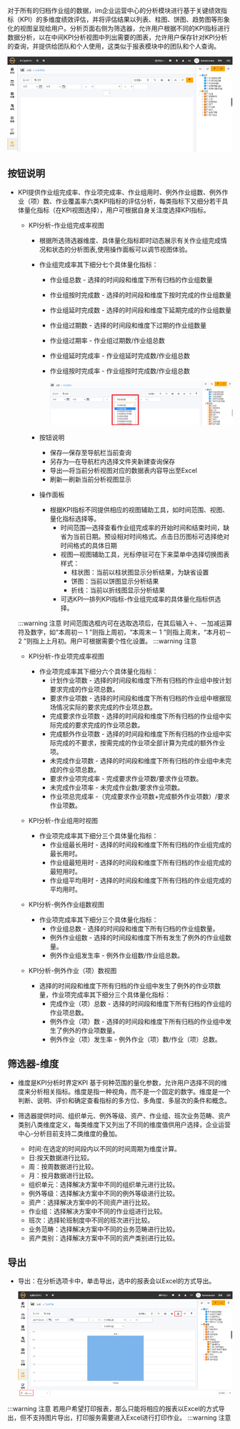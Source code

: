 
对于所有的归档作业组的数据，im企业运营中心的分析模块进行基于关键绩效指标（KPI）的多维度绩效评估，并将评估结果以列表、柱图、饼图、趋势图等形象化的视图呈现给用户。分析页面右侧为筛选器，允许用户根据不同的KPI指标进行数据分析，以在中间KPI分析视图中列出需要的图表，允许用户保存针对KPI分析的查询，并提供给团队和个人使用，这类似于报表模块中的团队和个人查询。

![web](/static/docimg/fenxi1.png)

## 按钮说明

* KPI提供作业组完成率、作业项完成率、作业组用时、例外作业组数、例外作业（项）数、作业覆盖率六类KPI指标的评估分析，每类指标下又细分若干具体量化指标（在KPI视图选择），用户可根据自身关注度选择KPI指标。

  * KPI分析-作业组完成率视图
    * 根据所选筛选器维度、具体量化指标即时动态展示有关作业组完成情况和状态的分析图表,使用操作面板可以调节视图体验。
    * 作业组完成率其下细分七个具体量化指标：
      * 作业组总数 - 选择的时间段和维度下所有归档的作业组数量
      * 作业组按时完成数 - 选择的时间段和维度下按时完成的作业组数量
      * 作业组延时完成数 - 选择的时间段和维度下延期完成的作业组数量
      * 作业组过期数 - 选择的时间段和维度下过期的作业组数量
      * 作业组过期率 - 作业组过期数/作业组总数
      * 作业组延时完成率 - 作业组延时完成数/作业组总数
      * 作业组按时完成率 - 作业组按时完成数/作业组总数

        ![web](/static/docimg/fenxi2.png)

    * 按钮说明
      * 保存—保存至导航栏当前查询
      * 另存为—在导航栏内选择文件夹新建查询保存
      * 导出—将当前分析视图对应的数据表内容导出至Excel
      * 刷新—刷新当前分析视图显示

    * 操作面板
      * 根据KPI指标不同提供相应的视图辅助工具，如时间范围、视图、量化指标选择等。
        * 时间范围—选择查看作业组完成率的开始时间和结束时间，缺省为当前日期。预设相对时间格式。点击日历图标可选择绝对时间格式的具体日期
        * 视图—视图辅助工具，光标停驻可在下来菜单中选择切换图表样式：
          * 柱状图：当前以柱状图显示分析结果，为缺省设置
          * 饼图：当前以饼图显示分析结果
          * 折线：当前以折线图显示分析结果
        * 可选KPI—排列KPI指标-作业组完成率的具体量化指标供选择。

  :::warning 注意
  时间范围选框内可在选取选项后，在其后输入＋、－加减运算符及数字，如“本周初－ 1 ”则指上周初，“本周末－ 1 ”则指上周末，“本月初－ 2 ”则指上上月初。用户可根据需要个性化设置。
  :::warning 注意

  * KPI分析-作业项完成率视图
    * 作业项完成率其下细分六个具体量化指标：
      * 计划作业项数 - 选择的时间段和维度下所有归档的作业组中按计划要求完成的作业项总数。
      * 要求作业项数 - 选择的时间段和维度下所有归档的作业组中根据现场情况实际的要求完成的作业项总数。
      * 完成要求作业项数 - 选择的时间段和维度下所有归档的作业组中实际完成的要求完成的作业项总数。
      * 完成额外作业项数 - 选择的时间段和维度下所有归档的作业组中实际完成的不要求，按需完成的作业项全部计算为完成的额外作业项。
      * 未完成作业项数 - 选择的时间段和维度下所有归档的作业组中未完成的作业项总数。
      * 要求作业项完成率 - 完成要求作业项数/要求作业项数。
      * 未完成作业项率 - 未完成作业数/要求作业项数。
      * 作业项总完成率 -（完成要求作业项数+完成额外作业项数）/要求作业项数。

  * KPI分析-作业组用时视图
    * 作业项完成率其下细分三个具体量化指标：
      * 作业组最长用时 - 选择的时间段和维度下所有归档的作业组完成的最长用时。
      * 作业组最短用时 - 选择的时间段和维度下所有归档的作业组完成的最短用时。
      * 作业组平均用时 - 选择的时间段和维度下所有归档的作业组完成的平均用时。

  * KPI分析-例外作业组数视图
    * 作业项完成率其下细分三个具体量化指标：
      * 作业组总数 - 选择的时间段和维度下所有归档的作业组数量。
      * 例外作业组数 - 选择的时间段和维度下所有发生了例外的作业组数量。
      * 例外作业组发生率 - 例外作业组数/作业组总数。
  
  * KPI分析-例外作业（项）数视图
    * 选择的时间段和维度下所有归档的作业组中发生了例外的作业项数量，作业项完成率其下细分三个具体量化指标：
      * 完成作业（项）总数 - 选择的时间段和维度下所有归档的作业组的作业项总数。
      * 例外作业（项）数 - 选择的时间段和维度下所有归档的作业组中发生了例外的作业项数量。
      * 例外作业（项）发生率 - 例外作业（项）数/作业（项）总数。

## 筛选器-维度

* 维度是KPI分析时界定KPI 基于何种范围的量化参数，允许用户选择不同的维度来分析相关指标。维度是指一种视角，而不是一个固定的数字。维度是一个判断、说明、评价和确定查看指标的多方位、多角度、多层次的条件和概念。

* 筛选器提供时间、组织单元、例外等级、资产、作业组、班次业务范畴、资产类别八类维度定义，每类维度下又列出了不同的维度值供用户选择，企业运营中心-分析目前支持二类维度的叠加。

  * 时间:在选定的时间段内以不同的时间周期为维度计算。
  * 日:按天数据进行比较。
  * 周：按周数据进行比较。
  * 月：按月数据进行比较。
  * 组织单元：选择解决方案中不同的组织单元进行比较。
  * 例外等级：选择解决方案中不同的例外等级进行比较。
  * 资产：选择解决方案中的不同资产进行比较。
  * 作业组：选择解决方案中不同的作业组进行比较。
  * 班次：选择轮班制度中不同的班次进行比较。
  * 业务范畴：选择解决方案中不同的业务范畴进行比较。
  * 资产类别：选择解决方案中不同的资产类别进行比较。

## 导出

* 导出：在分析选项卡中，单击导出，选中的报表会以Excel的方式导出。

  ![web](/static/docimg/fenxi3.png)

:::warning 注意
若用户希望打印报表，那么只能将相应的报表以Excel的方式导出，但不支持图片导出，打印服务需要进入Excel进行打印作业。
:::warning 注意